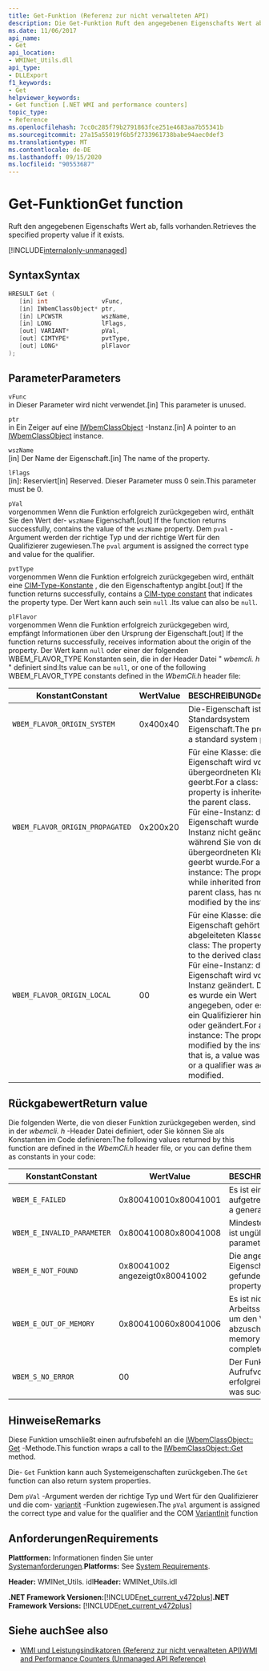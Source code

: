 ```yaml
---
title: Get-Funktion (Referenz zur nicht verwalteten API)
description: Die Get-Funktion Ruft den angegebenen Eigenschafts Wert ab.
ms.date: 11/06/2017
api_name:
- Get
api_location:
- WMINet_Utils.dll
api_type:
- DLLExport
f1_keywords:
- Get
helpviewer_keywords:
- Get function [.NET WMI and performance counters]
topic_type:
- Reference
ms.openlocfilehash: 7cc0c285f79b2791863fce251e4683aa7b55341b
ms.sourcegitcommit: 27a15a55019f6b5f2733961738babe94aec0def3
ms.translationtype: MT
ms.contentlocale: de-DE
ms.lasthandoff: 09/15/2020
ms.locfileid: "90553687"
---
```

# <a name="get-function"></a><span data-ttu-id="8fe73-103">Get-Funktion</span><span class="sxs-lookup"><span data-stu-id="8fe73-103">Get function</span></span>

<span data-ttu-id="8fe73-104">Ruft den angegebenen Eigenschafts Wert ab, falls vorhanden.</span><span class="sxs-lookup"><span data-stu-id="8fe73-104">Retrieves the specified property value if it exists.</span></span>

[!INCLUDE[internalonly-unmanaged](../../../../includes/internalonly-unmanaged.md)]

## <a name="syntax"></a><span data-ttu-id="8fe73-105">Syntax</span><span class="sxs-lookup"><span data-stu-id="8fe73-105">Syntax</span></span>

```cpp
HRESULT Get (
   [in] int               vFunc,
   [in] IWbemClassObject* ptr,
   [in] LPCWSTR           wszName,
   [in] LONG              lFlags,
   [out] VARIANT*         pVal,
   [out] CIMTYPE*         pvtType,
   [out] LONG*            plFlavor
);
```

## <a name="parameters"></a><span data-ttu-id="8fe73-106">Parameter</span><span class="sxs-lookup"><span data-stu-id="8fe73-106">Parameters</span></span>

`vFunc`\
<span data-ttu-id="8fe73-107">in Dieser Parameter wird nicht verwendet.</span><span class="sxs-lookup"><span data-stu-id="8fe73-107">[in] This parameter is unused.</span></span>

`ptr`\
<span data-ttu-id="8fe73-108">in Ein Zeiger auf eine [IWbemClassObject](/windows/desktop/api/wbemcli/nn-wbemcli-iwbemclassobject) -Instanz.</span><span class="sxs-lookup"><span data-stu-id="8fe73-108">[in] A pointer to an [IWbemClassObject](/windows/desktop/api/wbemcli/nn-wbemcli-iwbemclassobject) instance.</span></span>

`wszName`\
<span data-ttu-id="8fe73-109">[in] Der Name der Eigenschaft.</span><span class="sxs-lookup"><span data-stu-id="8fe73-109">[in] The name of the property.</span></span>

`lFlags`\
<span data-ttu-id="8fe73-110">[in]: Reserviert</span><span class="sxs-lookup"><span data-stu-id="8fe73-110">[in] Reserved.</span></span> <span data-ttu-id="8fe73-111">Dieser Parameter muss 0 sein.</span><span class="sxs-lookup"><span data-stu-id="8fe73-111">This parameter must be 0.</span></span>

`pVal`\
<span data-ttu-id="8fe73-112">vorgenommen Wenn die Funktion erfolgreich zurückgegeben wird, enthält Sie den Wert der- `wszName` Eigenschaft.</span><span class="sxs-lookup"><span data-stu-id="8fe73-112">[out] If the function returns successfully, contains the value of the `wszName` property.</span></span> <span data-ttu-id="8fe73-113">Dem `pval` -Argument werden der richtige Typ und der richtige Wert für den Qualifizierer zugewiesen.</span><span class="sxs-lookup"><span data-stu-id="8fe73-113">The `pval` argument is assigned the correct type and value for the qualifier.</span></span>

`pvtType`\
<span data-ttu-id="8fe73-114">vorgenommen Wenn die Funktion erfolgreich zurückgegeben wird, enthält eine [CIM-Type-Konstante](/windows/win32/api/wbemcli/ne-wbemcli-cimtype_enumeration) , die den Eigenschaftentyp angibt.</span><span class="sxs-lookup"><span data-stu-id="8fe73-114">[out] If the function returns successfully, contains a [CIM-type constant](/windows/win32/api/wbemcli/ne-wbemcli-cimtype_enumeration) that indicates the property type.</span></span> <span data-ttu-id="8fe73-115">Der Wert kann auch sein `null` .</span><span class="sxs-lookup"><span data-stu-id="8fe73-115">Its value can also be `null`.</span></span>

`plFlavor`\
<span data-ttu-id="8fe73-116">vorgenommen Wenn die Funktion erfolgreich zurückgegeben wird, empfängt Informationen über den Ursprung der Eigenschaft.</span><span class="sxs-lookup"><span data-stu-id="8fe73-116">[out] If the function returns successfully, receives information about the origin of the property.</span></span> <span data-ttu-id="8fe73-117">Der Wert kann `null` oder einer der folgenden WBEM_FLAVOR_TYPE Konstanten sein, die in der Header Datei " *wbemcli. h* " definiert sind:</span><span class="sxs-lookup"><span data-stu-id="8fe73-117">Its value can be `null`, or one of the following WBEM_FLAVOR_TYPE constants defined in the *WbemCli.h* header file:</span></span>

|<span data-ttu-id="8fe73-118">Konstant</span><span class="sxs-lookup"><span data-stu-id="8fe73-118">Constant</span></span>  |<span data-ttu-id="8fe73-119">Wert</span><span class="sxs-lookup"><span data-stu-id="8fe73-119">Value</span></span>  |<span data-ttu-id="8fe73-120">BESCHREIBUNG</span><span class="sxs-lookup"><span data-stu-id="8fe73-120">Description</span></span>  |
|---------|---------|---------|
| `WBEM_FLAVOR_ORIGIN_SYSTEM` | <span data-ttu-id="8fe73-121">0x40</span><span class="sxs-lookup"><span data-stu-id="8fe73-121">0x40</span></span> | <span data-ttu-id="8fe73-122">Die-Eigenschaft ist eine Standardsystem Eigenschaft.</span><span class="sxs-lookup"><span data-stu-id="8fe73-122">The property is a standard system property.</span></span> |
| `WBEM_FLAVOR_ORIGIN_PROPAGATED` | <span data-ttu-id="8fe73-123">0x20</span><span class="sxs-lookup"><span data-stu-id="8fe73-123">0x20</span></span> | <span data-ttu-id="8fe73-124">Für eine Klasse: die Eigenschaft wird von der übergeordneten Klasse geerbt.</span><span class="sxs-lookup"><span data-stu-id="8fe73-124">For a class: The property is inherited from the parent class.</span></span> <br> <span data-ttu-id="8fe73-125">Für eine-Instanz: die-Eigenschaft wurde von der-Instanz nicht geändert, während Sie von der übergeordneten Klasse geerbt wurde.</span><span class="sxs-lookup"><span data-stu-id="8fe73-125">For an instance: The property, while inherited from the parent class, has not been modified by the instance.</span></span>  |
| `WBEM_FLAVOR_ORIGIN_LOCAL` | <span data-ttu-id="8fe73-126">0</span><span class="sxs-lookup"><span data-stu-id="8fe73-126">0</span></span> | <span data-ttu-id="8fe73-127">Für eine Klasse: die Eigenschaft gehört zur abgeleiteten Klasse.</span><span class="sxs-lookup"><span data-stu-id="8fe73-127">For a class: The property belongs to the derived class.</span></span> <br> <span data-ttu-id="8fe73-128">Für eine-Instanz: die-Eigenschaft wird von der-Instanz geändert. Das heißt, es wurde ein Wert angegeben, oder es wurde ein Qualifizierer hinzugefügt oder geändert.</span><span class="sxs-lookup"><span data-stu-id="8fe73-128">For an instance: The property is modified by the instance; that is, a value was supplied, or a qualifier was added or modified.</span></span> |

## <a name="return-value"></a><span data-ttu-id="8fe73-129">Rückgabewert</span><span class="sxs-lookup"><span data-stu-id="8fe73-129">Return value</span></span>

<span data-ttu-id="8fe73-130">Die folgenden Werte, die von dieser Funktion zurückgegeben werden, sind in der *wbemcli. h* -Header Datei definiert, oder Sie können Sie als Konstanten im Code definieren:</span><span class="sxs-lookup"><span data-stu-id="8fe73-130">The following values returned by this function are defined in the *WbemCli.h* header file, or you can define them as constants in your code:</span></span>

|<span data-ttu-id="8fe73-131">Konstant</span><span class="sxs-lookup"><span data-stu-id="8fe73-131">Constant</span></span>  |<span data-ttu-id="8fe73-132">Wert</span><span class="sxs-lookup"><span data-stu-id="8fe73-132">Value</span></span>  |<span data-ttu-id="8fe73-133">BESCHREIBUNG</span><span class="sxs-lookup"><span data-stu-id="8fe73-133">Description</span></span>  |
|---------|---------|---------|
|`WBEM_E_FAILED` | <span data-ttu-id="8fe73-134">0x80041001</span><span class="sxs-lookup"><span data-stu-id="8fe73-134">0x80041001</span></span> | <span data-ttu-id="8fe73-135">Es ist ein allgemeiner Fehler aufgetreten.</span><span class="sxs-lookup"><span data-stu-id="8fe73-135">There has been a general failure.</span></span> |
|`WBEM_E_INVALID_PARAMETER` | <span data-ttu-id="8fe73-136">0x80041008</span><span class="sxs-lookup"><span data-stu-id="8fe73-136">0x80041008</span></span> | <span data-ttu-id="8fe73-137">Mindestens ein Parameter ist ungültig.</span><span class="sxs-lookup"><span data-stu-id="8fe73-137">One or more parameters are not valid.</span></span> |
|`WBEM_E_NOT_FOUND` | <span data-ttu-id="8fe73-138">0x80041002 angezeigt</span><span class="sxs-lookup"><span data-stu-id="8fe73-138">0x80041002</span></span> | <span data-ttu-id="8fe73-139">Die angegebene Eigenschaft wurde nicht gefunden.</span><span class="sxs-lookup"><span data-stu-id="8fe73-139">The specified property was not found.</span></span> |
|`WBEM_E_OUT_OF_MEMORY` | <span data-ttu-id="8fe73-140">0x80041006</span><span class="sxs-lookup"><span data-stu-id="8fe73-140">0x80041006</span></span> | <span data-ttu-id="8fe73-141">Es ist nicht genügend Arbeitsspeicher verfügbar, um den Vorgang abzuschließen.</span><span class="sxs-lookup"><span data-stu-id="8fe73-141">Not enough memory is available to complete the operation.</span></span> |
|`WBEM_S_NO_ERROR` | <span data-ttu-id="8fe73-142">0</span><span class="sxs-lookup"><span data-stu-id="8fe73-142">0</span></span> | <span data-ttu-id="8fe73-143">Der Funktions Aufrufvorgang war erfolgreich.</span><span class="sxs-lookup"><span data-stu-id="8fe73-143">The function call was successful.</span></span>  |

## <a name="remarks"></a><span data-ttu-id="8fe73-144">Hinweise</span><span class="sxs-lookup"><span data-stu-id="8fe73-144">Remarks</span></span>

<span data-ttu-id="8fe73-145">Diese Funktion umschließt einen aufrufsbefehl an die [IWbemClassObject:: Get](/windows/desktop/api/wbemcli/nf-wbemcli-iwbemclassobject-get) -Methode.</span><span class="sxs-lookup"><span data-stu-id="8fe73-145">This function wraps a call to the [IWbemClassObject::Get](/windows/desktop/api/wbemcli/nf-wbemcli-iwbemclassobject-get) method.</span></span>

<span data-ttu-id="8fe73-146">Die- `Get` Funktion kann auch Systemeigenschaften zurückgeben.</span><span class="sxs-lookup"><span data-stu-id="8fe73-146">The `Get` function can also return system properties.</span></span>

<span data-ttu-id="8fe73-147">Dem `pVal` -Argument werden der richtige Typ und Wert für den Qualifizierer und die com- [variantit](/previous-versions/windows/desktop/api/oleauto/nf-oleauto-variantinit) -Funktion zugewiesen.</span><span class="sxs-lookup"><span data-stu-id="8fe73-147">The `pVal` argument is assigned the correct type and value for the qualifier and the COM [VariantInit](/previous-versions/windows/desktop/api/oleauto/nf-oleauto-variantinit) function</span></span>

## <a name="requirements"></a><span data-ttu-id="8fe73-148">Anforderungen</span><span class="sxs-lookup"><span data-stu-id="8fe73-148">Requirements</span></span>

 <span data-ttu-id="8fe73-149">**Plattformen:** Informationen finden Sie unter [Systemanforderungen](../../get-started/system-requirements.md).</span><span class="sxs-lookup"><span data-stu-id="8fe73-149">**Platforms:** See [System Requirements](../../get-started/system-requirements.md).</span></span>

 <span data-ttu-id="8fe73-150">**Header:** WMINet_Utils. idl</span><span class="sxs-lookup"><span data-stu-id="8fe73-150">**Header:** WMINet_Utils.idl</span></span>

 <span data-ttu-id="8fe73-151">**.NET Framework Versionen:**[!INCLUDE[net_current_v472plus](../../../../includes/net-current-v472plus.md)]</span><span class="sxs-lookup"><span data-stu-id="8fe73-151">**.NET Framework Versions:** [!INCLUDE[net_current_v472plus](../../../../includes/net-current-v472plus.md)]</span></span>

## <a name="see-also"></a><span data-ttu-id="8fe73-152">Siehe auch</span><span class="sxs-lookup"><span data-stu-id="8fe73-152">See also</span></span>

- [<span data-ttu-id="8fe73-153">WMI und Leistungsindikatoren (Referenz zur nicht verwalteten API)</span><span class="sxs-lookup"><span data-stu-id="8fe73-153">WMI and Performance Counters (Unmanaged API Reference)</span></span>](index.md)
